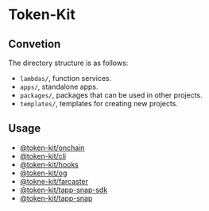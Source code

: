 # Token-Kit

## Convetion

The directory structure is as follows:

- `lambdas/`, function services.
- `apps/`, standalone apps.
- `packages/`, packages that can be used in other projects.
- `templates/`, templates for creating new projects.

## Usage

- [@token-kit/onchain](packages/onchain/README.md)
- [@token-kit/cli](packages/cli/README.md)
- [@token-kit/hooks](packages/hooks/README.md)
- [@token-kit/og](packages/og/README.md)
- [@tokne-kit/farcaster](packages/farcaster/README.md)
- [@token-kit/tapp-snap-sdk](packages/tapp-snap-sdk/README.md)
- [@token-kit/tapp-snap](packages/tapp-snap/README.md)
